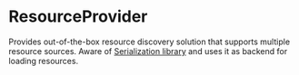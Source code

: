 # ResourceProvider

Provides out-of-the-box resource discovery solution that supports multiple resource sources. Aware of 
[Serialization library](../../Library/Public/Serialization/README.md) and uses it as backend for loading
resources.
